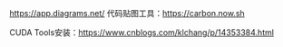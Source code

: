 https://app.diagrams.net/
代码贴图工具：https://carbon.now.sh

CUDA Tools安装：https://www.cnblogs.com/klchang/p/14353384.html
